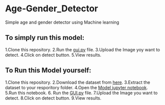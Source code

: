 # Age-Gender_Detector
Simple age and gender detector using Machine learning

## To simply run this model:
1.Clone this repository.
2.Run the [gui.py](https://github.com/SumanJha12345/Gender-and-Age-Detector-Real-Time-Application.git) file.
3.Upload the Image yoy want to detect.
4.Click on detect button.
5.View results.

## To Run this Model yourself:
1.Clone this repository.
2.Download the dataset from [here](https://www.kaggle.com/datasets/jangedoo/utkface-new).
3.Extract the dataset to your resporitory folder.
4.Open the [Model jupyter notebook](https://github.com/SumanJha12345/Gender-and-Age-Detector-Real-Time-Application.git).
5.Run this notebook.
6. Run the [GUI.py](https://github.com/SumanJha12345/Gender-and-Age-Detector-Real-Time-Application.git) file.
7.Upload the Image you want to detect.
8.Click on detect button.
9.View results.
